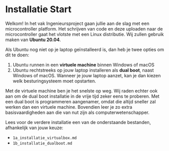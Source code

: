 # Installatie Start

Welkom! 
In het vak Ingenieursproject gaan jullie aan de slag met een microcontroller platform.
Het schrijven van code en deze uploaden naar de microcontroller gaat het vlotste met een Linux distributie. Wij zullen gebruik maken van **Ubuntu 20.04**.

Als Ubuntu nog niet op je laptop geïnstalleerd is, dan heb je twee opties om dit te doen:

1. Ubuntu runnen in een **virtuele machine** binnen Windows of macOS
2. Ubuntu rechtstreeks op jouw laptop installeren als **dual boot**, naast Windows of macOS. Wanneer je jouw laptop aanzet, kan je dan kiezen welk besturingsysteem moet opstarten.

Met de virtuele machine ben je het snelste op weg. Wij raden echter ook aan om de dual boot installatie in de vrije tijd zeker eens te proberen. Met een dual boot is programmeren aangenamer, omdat die altijd sneller zal werken dan een virtuele machine. Bovendien leer je zo extra basisvaardigheden aan die van nut zijn als computerwetenschapper.

Lees voor de verdere installatie een van de onderstaande bestanden, afhankelijk van jouw keuze:
* `1a_installatie_virtualbox.md`
* `1b_installatie_dualboot.md`
